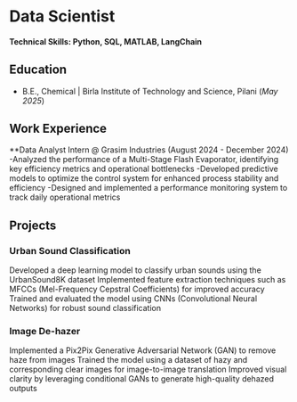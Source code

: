 # Data Scientist

#### Technical Skills: Python, SQL,  MATLAB, LangChain

## Education 			        		
- B.E., Chemical | Birla Institute of Technology and Science, Pilani (_May 2025_)

## Work Experience
**Data Analyst Intern @ Grasim Industries (August 2024 - December 2024)
-Analyzed the performance of a Multi-Stage Flash Evaporator, identifying key efficiency metrics and operational bottlenecks
-Developed predictive models to optimize the control system for enhanced process stability and efficiency
-Designed and implemented a performance monitoring system to track daily operational metrics


## Projects
### Urban Sound Classification
Developed a deep learning model to classify urban sounds using the UrbanSound8K dataset
Implemented feature extraction techniques such as MFCCs (Mel-Frequency Cepstral Coefficients) for improved accuracy
Trained and evaluated the model using CNNs (Convolutional Neural Networks) for robust sound classification

### Image De-hazer
Implemented a Pix2Pix Generative Adversarial Network (GAN) to remove haze from images
Trained the model using a dataset of hazy and corresponding clear images for image-to-image translation
Improved visual clarity by leveraging conditional GANs to generate high-quality dehazed outputs
